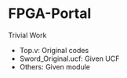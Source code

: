 # FPGA-Portal
Trivial Work
* Top.v: Original codes
* Sword_Original.ucf: Given UCF
* Others: Given module